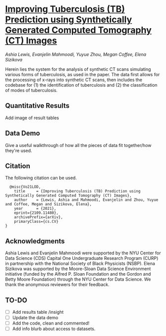 # [Improving Tuberculosis (TB) Prediction using Synthetically Generated Computed Tomography (CT) Images](https://arxiv.org/abs/2109.11480)
*Ashia Lewis, Evanjelin Mahmoodi, Yuyue Zhou, Megan Coffee, Elena Sizikova*

Herein lies the system for the analysis of synthetic CT scans simulating various forms of tuberculosis, as used in the paper. The data first allows for the processing of x-rays into synthetic CT scans, then includes the codebase for (1) the identification of tuberculosis and (2) the classification of modes of tuberculosis. 

## Quantitative Results 

Add image of result tables

## Data Demo

Give a useful walkthrough of how all the pieces of data fit together/how they're used.

## Citation 

The following citation can be used.
```
  @misc{Vo21LOD,
    title     = {Improving Tuberculosis (TB) Prediction using Synthetically Generated Computed Tomography (CT) Images},
    author    = {Lewis, Ashia and Mahmoodi, Evanjelin and Zhou, Yuyue and Coffee, Megan and Sizikova, Elena},
    year      = {2021},
    eprint={2109.11480},
    archivePrefix={arXiv},
    primaryClass={cs.CV}
}
```

## Acknowledgments

Ashia Lewis and Evanjelin Mahmoodi were supported by the NYU Center for Data Science (CDS) Capital One Undergraduate Research Program (CURP) in partnership with the National Society of Black Physicists (NSBP). Elena Sizikova was supported by the Moore-Sloan Data Science Environment initiative (funded by the Alfred P. Sloan Foundation and the Gordon and Betty Moore Foundation) through the NYU Center for Data Science. We thank the anonymous reviewers for their feedback.

## TO-DO

- [ ] Add results table /insight
- [ ] Update the data demo
- [ ] Add the code, clean and commented!
- [ ] Add info blurb about access to datasets.
